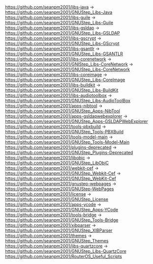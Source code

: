 https://github.com/seanpm2001/libs-java -> https://github.com/seanpm2001/GNUStep_Libs-Java
https://github.com/seanpm2001/libs-guile -> https://github.com/seanpm2001/GNUStep_Libs-Guile
https://github.com/seanpm2001/libs-gsldap -> https://github.com/seanpm2001/GNUStep_Libs-GSLDAP
https://github.com/seanpm2001/libs-gscrypt -> https://github.com/seanpm2001/GNUStep_Libs-GScrypt
https://github.com/seanpm2001/libs-gsantlr -> https://github.com/seanpm2001/GNUStep_Libs-GSANTLR
https://github.com/seanpm2001/libs-corenetwork -> https://github.com/seanpm2001/GNIStep_Libs-CoreNetwork -> https://github.com/seanpm2001/GNUStep_Libs-CoreNetwork
https://github.com/seanpm2001/libs-coreimage -> https://github.com/seanpm2001/GNUStep_Libs-CoreImage
https://github.com/seanpm2001/libs-buildkit -> https://github.com/seanpm2001/GNUStep_Libs-BuildKit
https://github.com/seanpm2001/libs-audiotoolbox -> https://github.com/seanpm2001/GNUStep_Libs-AudioToolBox
https://github.com/seanpm2001/apps-nibtool -> https://github.com/seanpm2001/GNUStep_Apps-NibTool
https://github.com/seanpm2001/apps-gsldapwebexplorer -> https://github.com/seanpm2001/GNUStep_Apps-GSLDAPWebExplorer
https://github.com/seanpm2001/tools-pbxbuild -> https://github.com/seanpm2001/GNUStep_Tools-PBXBuild
https://github.com/seanpm2001/tools-model-main -> https://github.com/seanpm2001/GNUStep_Tools-Model-Main
https://github.com/seanpm2001/plugins-deprecated -> https://github.com/seanpm2001/GNUStep_Plugins-Deprecated
https://github.com/seanpm2001/libobjc -> https://github.com/seanpm2001/GNUStep_LibObjC
https://github.com/seanpm2001/webkit-cef -> https://github.com/seanpm2001/GNUStep_Webkit-Cef -> https://github.com/seanpm2001/GNUStep_WebKit-Cef
https://github.com/seanpm2001/gnustep-webpages -> https://github.com/seanpm2001/GNUStep-WebPages
https://github.com/seanpm2001/license -> https://github.com/seanpm2001/GNUStep_License
https://github.com/seanpm2001/apps-ycode -> https://github.com/seanpm2001/GNUStep_Apps-YCode
https://github.com/seanpm2001/tools-bridge -> https://github.com/seanpm2001/GNUStep_Tools-Bridge
https://github.com/seanpm2001/xibparser -> https://github.com/seanpm2001/GNUStep_XIBParser
https://github.com/seanpm2001/themes -> https://github.com/seanpm2001/GNUStep_Themes
https://github.com/seanpm2001/libs-quartzcore -> https://github.com/seanpm2001/GNUStep_Libs-QuartzCore
https://github.com/seanpm2001/RouterOS_Useful_Scripts

